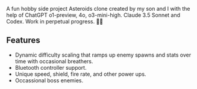 A fun hobby side project Asteroids clone created by my son and I with the help of ChatGPT o1-preview, 4o, o3-mini-high. Claude 3.5 Sonnet and Codex. Work in perpetual progress. 🦊😬

## Features

- Dynamic difficulty scaling that ramps up enemy spawns and stats over time with occasional breathers.
- Bluetooth controller support.
- Unique speed, shield, fire rate, and other power ups.
- Occassional boss enemies.  
